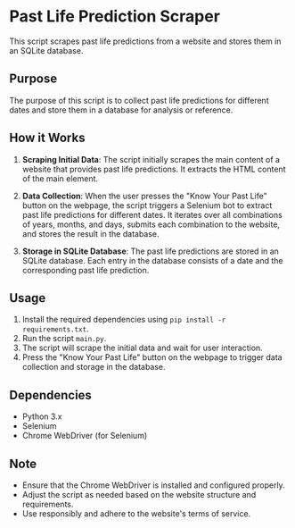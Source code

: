 # Past Life Prediction Scraper

This script scrapes past life predictions from a website and stores them in an SQLite database.

## Purpose

The purpose of this script is to collect past life predictions for different dates and store them in a database for analysis or reference.

## How it Works

1. **Scraping Initial Data**: The script initially scrapes the main content of a website that provides past life predictions. It extracts the HTML content of the main element.

2. **Data Collection**: When the user presses the "Know Your Past Life" button on the webpage, the script triggers a Selenium bot to extract past life predictions for different dates. It iterates over all combinations of years, months, and days, submits each combination to the website, and stores the result in the database.

3. **Storage in SQLite Database**: The past life predictions are stored in an SQLite database. Each entry in the database consists of a date and the corresponding past life prediction.

## Usage

1. Install the required dependencies using `pip install -r requirements.txt`.
2. Run the script `main.py`.
3. The script will scrape the initial data and wait for user interaction.
4. Press the "Know Your Past Life" button on the webpage to trigger data collection and storage in the database.

## Dependencies

- Python 3.x
- Selenium
- Chrome WebDriver (for Selenium)

## Note

- Ensure that the Chrome WebDriver is installed and configured properly.
- Adjust the script as needed based on the website structure and requirements.
- Use responsibly and adhere to the website's terms of service.

